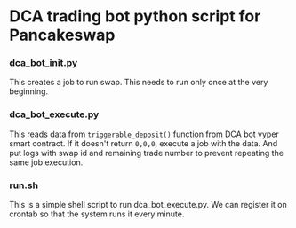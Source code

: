 # DCA trading bot python script for Pancakeswap

### dca_bot_init.py

This creates a job to run swap. This needs to run only once at the very beginning.

### dca_bot_execute.py

This reads data from `triggerable_deposit()` function from DCA bot vyper smart contract. If it doesn't return `0,0,0`, execute a job with the data. And put logs with swap id and remaining trade number to prevent repeating the same job execution.

### run.sh

This is a simple shell script to run dca_bot_execute.py. We can register it on crontab so that the system runs it every minute.
